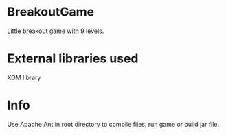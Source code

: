 # BreakoutGame
Little breakout game with 9 levels.
# External libraries used
XOM library
# Info
Use Apache Ant in root directory to compile files, run game or build jar file.
